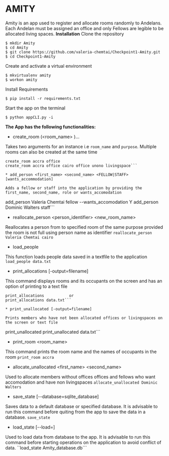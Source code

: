 # AMITY
Amity is an app used to register and allocate rooms randomly to Andelans. Each Andelan must be assigned an office and only Fellows are legible to be allocated living spaces.
**Installation**
Clone the repository
```
$ mkdir Amity
$ cd Amity
$ git clone https://github.com/valeria-chemtai/Checkpoint1-Amity.git
$ cd Checkpoint1-Amity
```
Create and activate a virtual environment
```
$ mkvirtualenv amity
$ workon amity
```
Install Requirements
```
$ pip install -r requirements.txt
```
Start the app on the terminal
```
$ python appCLI.py -i
```
**The App has the following functionalities:**
* create_room (<room_name> <purpose>)...

Takes two arguments for an instance i.e ```room_name``` and ```purpose```. Multiple rooms can also be created at the same time
```
create_room accra office
create_room accra office cairo office unono livingspace```

* add_person <first_name> <second_name> <FELLOW|STAFF> [wants_accommodation]

Adds a fellow or staff into the application by providing the first_name, second_name, role or wants_accomodation
```
add_person Valeria Chemtai fellow --wants_accomodation Y
add_person Dominic Walters staff```

* reallocate_person <person_identifier> <new_room_name>

Reallocates a person from to specified room of the same purpose provided the room is not full using person name as identifier
```reallocate_person Valeria Chemtai cairo```

* load_people

This function loads people data saved in a textfile to the application
```load_people data.txt```

* print_allocations [-output=filename]

This command displays rooms and its occupants on the screen and has an option of printing to a text file
```
print_allocations			or
print_allocations data.txt```

* print_unallocated [-output=filename]

Prints members who have not been allocated offices or livingspaces on the screen or text file
```
print_unallocated
print_unallocated data.txt```

* print_room <room_name>

This command prints the room name and the names of occupants in the room
```print_room accra```

* allocate_unallocated <first_name> <second_name>

Used to allocate members without offices offices and fellows who want accomodation and have non livingspaces
```allocate_unallocated Dominic Walters```

* save_state [--database=sqlite_database]

Saves data to a default database or specified database. It is advisable to run this command before quiting from the app to save the data in a database.
```save_state```

* load_state [--load=<database>]

Used to load data from database to the app. It is advisable to run this command before starting operations on the application to avoid conflict of data.
``load_state Amity_database.db```
